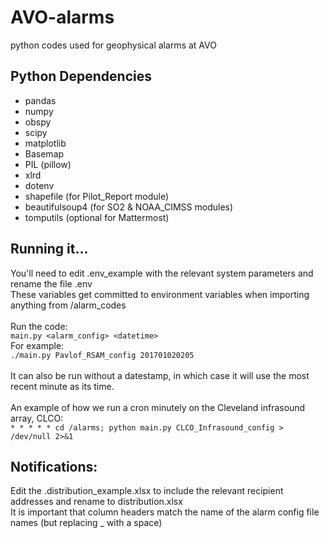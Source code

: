 # AVO-alarms
python codes used for geophysical alarms at AVO

## Python Dependencies
- pandas<br>
- numpy<br>
- obspy<br>
- scipy<br>
- matplotlib<br>
- Basemap<br>
- PIL (pillow)<br>
- xlrd<br>
- dotenv<br>
- shapefile (for Pilot_Report module)<br>
- beautifulsoup4 (for SO2 & NOAA_CIMSS modules)<br>
- tomputils (optional for Mattermost)<br>

## Running it...
You'll need to edit .env_example with the relevant system parameters and rename the file .env<br>
These variables get committed to environment variables when importing anything from /alarm_codes<br><br>
Run the code:<br>
`main.py <alarm_config> <datetime>` <br>
For example:<br>
`./main.py Pavlof_RSAM_config 201701020205`<br><br>
It can also be run without a datestamp, in which case it will use the most recent minute as its time.<br><br>
An example of how we run a cron minutely on the Cleveland infrasound array, CLCO:<br>
`* * * * * cd /alarms; python main.py CLCO_Infrasound_config > /dev/null 2>&1`


## Notifications:
Edit the .distribution_example.xlsx to include the relevant recipient addresses and rename to distribution.xlsx<br>
It is important that column headers match the name of the alarm config file names (but replacing _ with a space)

